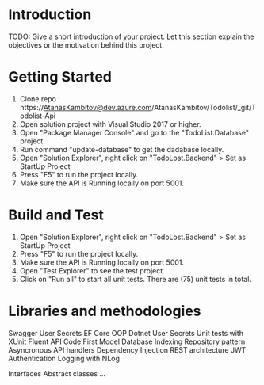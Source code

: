 # Introduction 
TODO: Give a short introduction of your project. Let this section explain the objectives or the motivation behind this project. 

# Getting Started

1. Clone repo : https://AtanasKambitov@dev.azure.com/AtanasKambitov/Todolist/_git/Todolist-Api
2. Open solution project with Visual Studio 2017 or higher.
3. Open "Package Manager Console" and go to the "TodoList.Database" project.
4. Run command "update-database" to get the dadabase locally.
5. Open "Solution Explorer", right click on "TodoLost.Backend" > Set as StartUp Project
6. Press "F5" to run the project locally.
7. Make sure the API is Running locally on port 5001.

# Build and Test
1. Open "Solution Explorer", right click on "TodoLost.Backend" > Set as StartUp Project
2. Press "F5" to run the project locally.
3. Make sure the API is Running locally on port 5001.
4. Open "Test Explorer" to see the test project.
5. Click on "Run all" to start all unit tests. There are (75) unit tests in total.

# Libraries and methodologies

Swagger
User Secrets
EF Core
OOP
Dotnet User Secrets
Unit tests with XUnit
Fluent API
Code First Model
Database Indexing
Repository pattern
Asyncronous API handlers
Dependency Injection
REST architecture
JWT Authentication
Logging with NLog


Interfaces
Abstract classes
...